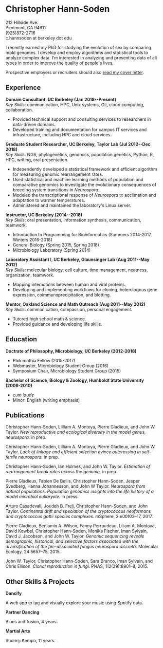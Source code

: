 # Christopher Hann-Soden  
213 Hillside Ave.  
Piedmont, CA 94611  
(925)872-2716  
c.hannsoden at berkeley dot edu  

I recently earned my PhD for studying the evolution of sex by comparing mold genomes. I develop and employ algorithms and statistical tools to analyze complex data. I'm interested in analyzing and presenting data of all types in order to improve the quality of people's lives.

Prospective employers or recruiters should also [read my cover letter](https://github.com/channsoden/resume/blob/master/cover_letter.md).

## Experience  
__Domain Consultant, UC Berkeley (Jan 2018--Present)__  
*Key Skills*: communication, HPC, Unix systems, Git, cloud computing, collaboration.
- Provided technical support and consulting services to researchers in data-driven domains.  
- Developed training and documentation for campus IT services and infrastructure, including HPC and cloud services.  
  
__Graduate Student Researcher, UC Berkeley, Taylor Lab (Jul 2012--Dec 2018)__    
*Key Skills*: NGS, phylogenetics, genomics, population genetics, Python, R, HPC, writing, oral presentation.
- Independently developed a statistical framework and efficient algorithm for measuring genomic rearrangement rates.  
- Used statistical and machine learning methods of population and comparative genomics to investigate the evolutionary consequences of breeding system transitions in *Neurospora*.  
- Modeled the transcriptional response of *Neurospora* to acclimation and adaptation to warmer temperatures.  
- Administered and maintained the laboratory's Linux server.  

__Instructor, UC Berkeley (2014--2018)__    
*Key Skills*: oral presentation, information synthesis, communication, teamwork.
- Introduction to Programming for Bioinformatics (Summers 2014-2017, Winters 2016-2018)  
- General Biology (Spring 2015, Spring 2018)  
- Microbiology Laboratory (Spring 2014)  

__Laboratory Assistant I, UC Berkeley, Glaunsinger Lab (Aug 2011--May 2012)__    
*Key Skills*: molecular biology, cell culture, time management, neatness, organization, teamwork.
- Mapping interactions between human and viral proteins.
- Developing and implementing workflows for cloning, heterologous gene expression, coimmunoprecipitation, and blotting.  

__Mentor, Oakland Science and Math Outreach (Aug 2011--May 2012)__    
*Key Skills*: communication, compassion, personal engagement.
- Tutored high school math \& science.  
- Provided guidance and developing life skills.

## Education
__Doctrate of Philosophy, Microbiology, UC Berkeley (2012-2018)__
- Philomathia Fellow (2015-2017)  
- Webmaster, Microbiology Student Group (2016)  
- Symposium Chair, Microbiology Student Group (2015)  

__Bachelor of Science, Biology & Zoology, Humboldt State University (2008-2010)__  
- *cum laude*
- Minor: English (writing emphasis)

## Publications

Christopher Hann-Soden, Lilliam A. Montoya, Pierre Gladieux, and John W. Taylor. _New reproductive
and ecological diversity in the model genus, neurospora._ in prep.

Christopher Hann-Soden, Lilliam A. Montoya, Pierre Gladieux, and John W. Taylor. _Lack of linkage
and efficient selection evince outcrossing in self-fertile neurospora._ in prep.

Christopher Hann-Soden, Ian Holmes, and John W. Taylor. _Estimation of rearrangement break rates
across the genome._ in prep.

Pierre Gladieux, Fabien De Bellis, Christopher Hann-Soden, Jesper Svedberg, Hanna Johannesson,
and John W Taylor. _Neurospora from natural populations: Population genomics insights into the life
history of a model microbial eukaryote._ in press.

Arturo Casadevall, Joudeh B. Freij, Christopher Hann-Soden, and John Taylor. _Continental drift
and speciation of the cryptococcus neoformans and cryptococcus gattii species complexes._ mSphere,
2:e00103–17, 2017.

Pierre Gladieux, Benjamin A. Wilson, Fanny Perraudeau, Liliam A. Montoya, David Kowbel, Christopher
Hann-Soden, Monika Fischer, Iman Sylvain, David J. Jacobson, and John W. Taylor. _Genomic
sequencing reveals demographic, historical, and selective factors associated with the diversification of
the fire-associated fungus neurospora discreta._ Molecular Ecology, 24:5657–75, 2015.

John W. Taylor, Christopher Hann-Soden, Sara Branco, Iman Sylvain, and Chris Ellison. _Clonal
reproduction in fungi._ PNAS, 112(29):8901–8, 2015.

## Other Skills & Projects

__Dancify__

A web app to tag and visually explore your music using Spotify data.

__Partner Dancing__

Blues and fusion, 4 years.

__Martial Arts__

Shorinji Kempo, 11 years.
